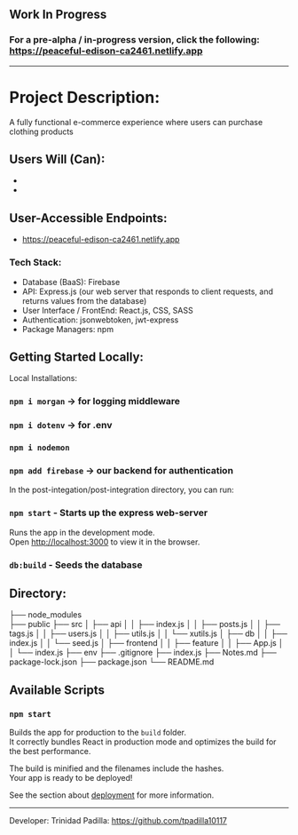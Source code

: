 ## Work In Progress
### For a pre-alpha / in-progress version, click the following: https://peaceful-edison-ca2461.netlify.app
______________________________________________________________________________

# Project Description:

A fully functional e-commerce experience where users can purchase clothing products

Users Will (Can):
- 
- 
- 

## User-Accessible Endpoints:
- https://peaceful-edison-ca2461.netlify.app


### Tech Stack:
- Database (BaaS): Firebase
- API: Express.js (our web server that responds to client requests, and returns values from the database)
- User Interface / FrontEnd: React.js, CSS, SASS
- Authentication: jsonwebtoken, jwt-express
- Package Managers: npm

## Getting Started Locally:

Local Installations:

### `npm i morgan` -> for logging middleware
### `npm i dotenv` -> for .env
### `npm i nodemon`
### `npm add firebase` -> our backend for authentication

In the post-integation/post-integration directory, you can run:

### `npm start` - Starts up the express web-server

Runs the app in the development mode.\
Open [http://localhost:3000](http://localhost:3000) to view it in the browser.

### `db:build` - Seeds the database

## Directory:

  ├── node_modules  
  ├── public
  ├── src
  │   ├── api
  │   │   ├── index.js
  │   │   ├── posts.js
  │   │   ├── tags.js
  │   │   ├── users.js
  │   │   ├── utils.js
  │   │   └── xutils.js
  │   ├── db
  │   │   ├── index.js
  │   │   └── seed.js
  │   ├── frontend
  │   │   ├── feature
  │   │   ├── App.js
  │   │   └── index.js
  ├── env
  ├── .gitignore
  ├── index.js
  ├── Notes.md
  ├── package-lock.json
  ├── package.json
  └── README.md

## Available Scripts

### `npm start`


Builds the app for production to the `build` folder.\
It correctly bundles React in production mode and optimizes the build for the best performance.

The build is minified and the filenames include the hashes.\
Your app is ready to be deployed!

See the section about [deployment](https://facebook.github.io/create-react-app/docs/deployment) for more information.

______________________________________________________________________________

Developer: Trinidad Padilla: https://github.com/tpadilla10117
